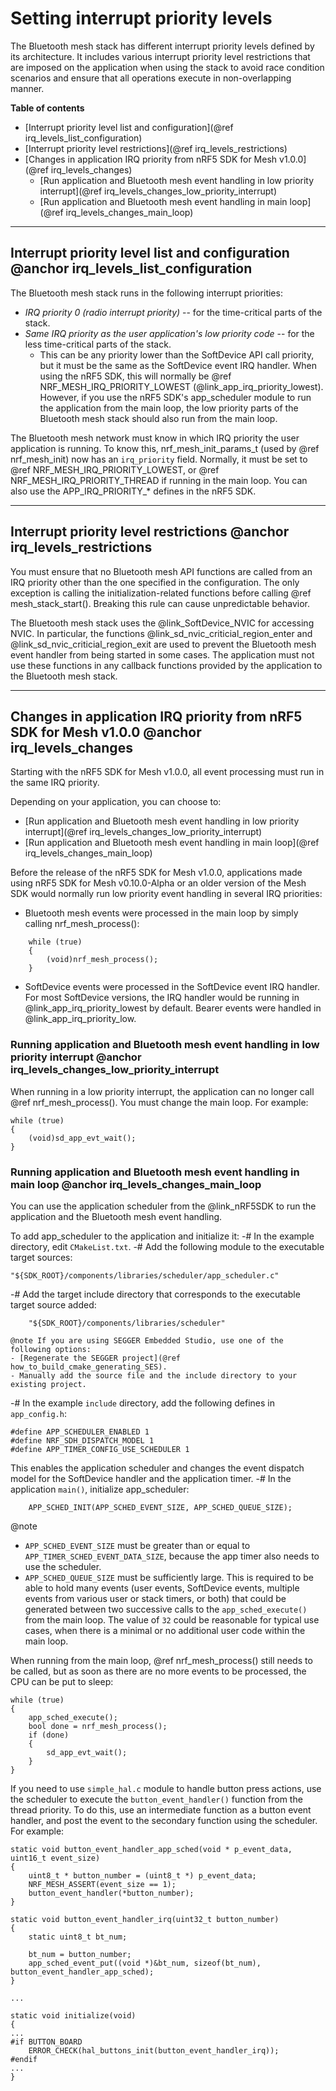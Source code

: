 # Setting interrupt priority levels

The Bluetooth mesh stack has different interrupt priority levels defined by its architecture. It includes
various interrupt priority level restrictions that are imposed on the application when using
the stack to avoid race condition scenarios and ensure that all operations execute
in non-overlapping manner.

**Table of contents**
- [Interrupt priority level list and configuration](@ref irq_levels_list_configuration)
- [Interrupt priority level restrictions](@ref irq_levels_restrictions)
- [Changes in application IRQ priority from nRF5 SDK for Mesh v1.0.0](@ref irq_levels_changes)
    - [Run application and Bluetooth mesh event handling in low priority interrupt](@ref irq_levels_changes_low_priority_interrupt)
    - [Run application and Bluetooth mesh event handling in main loop](@ref irq_levels_changes_main_loop)


---

## Interrupt priority level list and configuration @anchor irq_levels_list_configuration

The Bluetooth mesh stack runs in the following interrupt priorities:
- _IRQ priority 0 (radio interrupt priority)_ -- for the time-critical parts of the stack.
- _Same IRQ priority as the user application's low priority code_ -- for the less time-critical
parts of the stack.
    - This can be any priority lower than the SoftDevice API call priority, but it must be the same
    as the SoftDevice event IRQ handler. When using the nRF5 SDK, this will normally be
    @ref NRF_MESH_IRQ_PRIORITY_LOWEST (@link_app_irq_priority_lowest). However, if you use the nRF5
    SDK's app_scheduler module to run the application from the main loop, the low priority parts
    of the Bluetooth mesh stack should also run from the main loop.

The Bluetooth mesh network must know in which IRQ priority the user application is running.
To know this, nrf_mesh_init_params_t (used by @ref nrf_mesh_init) now has an `irq_priority` field.
Normally, it must be set to @ref NRF_MESH_IRQ_PRIORITY_LOWEST, or @ref NRF_MESH_IRQ_PRIORITY_THREAD
if running in the main loop. You can also use the APP_IRQ_PRIORITY_* defines in the nRF5 SDK.

---

## Interrupt priority level restrictions @anchor irq_levels_restrictions

You must ensure that no Bluetooth mesh API functions are called from an IRQ priority other than
the one specified in the configuration. The only exception is calling the initialization-related
functions before calling @ref mesh_stack_start(). Breaking this rule can cause unpredictable behavior.

The Bluetooth mesh stack uses the @link_SoftDevice_NVIC for accessing NVIC. In particular,
the functions @link_sd_nvic_criticial_region_enter and @link_sd_nvic_criticial_region_exit
are used to prevent the Bluetooth mesh event handler from being started in some cases. The application
must not use these functions in any callback functions provided by the application to the Bluetooth mesh stack.

---

## Changes in application IRQ priority from nRF5 SDK for Mesh v1.0.0 @anchor irq_levels_changes

Starting with the nRF5 SDK for Mesh v1.0.0, all event processing must run in the same IRQ priority.

Depending on your application, you can choose to:
- [Run application and Bluetooth mesh event handling in low priority interrupt](@ref irq_levels_changes_low_priority_interrupt)
- [Run application and Bluetooth mesh event handling in main loop](@ref irq_levels_changes_main_loop)

Before the release of the nRF5 SDK for Mesh v1.0.0, applications made using nRF5 SDK for Mesh
v0.10.0-Alpha or an older version of the Mesh SDK would normally run low priority event handling
in several IRQ priorities:
- Bluetooth mesh events were processed in the main loop by simply calling nrf_mesh_process():
```
    while (true)
    {
        (void)nrf_mesh_process();
    }
```
- SoftDevice events were processed in the SoftDevice event IRQ handler.
For most SoftDevice versions, the IRQ handler would be running in
@link_app_irq_priority_lowest by default. Bearer events were handled in @link_app_irq_priority_low.


### Running application and Bluetooth mesh event handling in low priority interrupt @anchor irq_levels_changes_low_priority_interrupt

When running in a low priority interrupt, the application can no longer call @ref nrf_mesh_process().
You must change the main loop. For example:
```
while (true)
{
    (void)sd_app_evt_wait();
}
```

### Running application and Bluetooth mesh event handling in main loop @anchor irq_levels_changes_main_loop

You can use the application scheduler from the @link_nRF5SDK to run the application and the Bluetooth mesh
event handling.

To add app_scheduler to the application and initialize it:
-# In the example directory, edit `CMakeList.txt`.
-# Add the following module to the executable target sources:
```
"${SDK_ROOT}/components/libraries/scheduler/app_scheduler.c"
```
-# Add the target include directory that corresponds to the executable target source added:
```
    "${SDK_ROOT}/components/libraries/scheduler"
```
    @note If you are using SEGGER Embedded Studio, use one of the following options:
    - [Regenerate the SEGGER project](@ref how_to_build_cmake_generating_SES).
    - Manually add the source file and the include directory to your existing project.
-# In the example `include` directory, add the following defines in `app_config.h`:
```
#define APP_SCHEDULER_ENABLED 1
#define NRF_SDH_DISPATCH_MODEL 1
#define APP_TIMER_CONFIG_USE_SCHEDULER 1
```
This enables the application scheduler and changes the event dispatch model for the SoftDevice handler
and the application timer.
-# In the application `main()`, initialize app_scheduler:
```
    APP_SCHED_INIT(APP_SCHED_EVENT_SIZE, APP_SCHED_QUEUE_SIZE);
```

@note
- `APP_SCHED_EVENT_SIZE` must be greater than or equal to `APP_TIMER_SCHED_EVENT_DATA_SIZE`, because
    the app timer also needs to use the scheduler.
- `APP_SCHED_QUEUE_SIZE` must be sufficiently large. This is required to be able to hold many events
    (user events, SoftDevice events, multiple events from various user or stack timers, or both)
    that could be generated between two successive calls to the `app_sched_execute()`
    from the main loop. The value of `32` could be reasonable for typical use cases,
    when there is a minimal or no additional user code within the main loop.


When running from the main loop, @ref nrf_mesh_process() still needs to be called,
but as soon as there are no more events to be processed, the CPU can be put to sleep:
```
while (true)
{
    app_sched_execute();
    bool done = nrf_mesh_process();
    if (done)
    {
        sd_app_evt_wait();
    }
}
```

If you need to use `simple_hal.c` module to handle button press actions,
use the scheduler to execute the `button_event_handler()` function from the thread priority.
To do this, use an intermediate function as a button event handler, and post the event
to the secondary function using the scheduler. For example:
```
static void button_event_handler_app_sched(void * p_event_data, uint16_t event_size)
{
    uint8_t * button_number = (uint8_t *) p_event_data;
    NRF_MESH_ASSERT(event_size == 1);
    button_event_handler(*button_number);
}

static void button_event_handler_irq(uint32_t button_number)
{
    static uint8_t bt_num;

    bt_num = button_number;
    app_sched_event_put((void *)&bt_num, sizeof(bt_num), button_event_handler_app_sched);
}

...

static void initialize(void)
{
...
#if BUTTON_BOARD
    ERROR_CHECK(hal_buttons_init(button_event_handler_irq));
#endif
...
}
```
